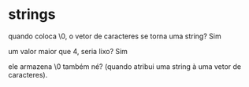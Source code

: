 # strings

quando coloca \0, o vetor de caracteres se torna uma string? Sim

um valor maior que 4, seria lixo? Sim

ele armazena \0 também né? (quando atribui uma string à uma vetor de caracteres).